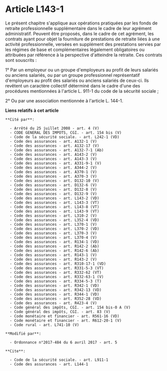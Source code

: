 # Article L143-1

Le présent chapitre s'applique aux opérations pratiquées par les fonds de retraite professionnelle supplémentaire dans le
cadre de leur agrément administratif. Peuvent être proposés, dans le cadre de cet agrément, les contrats ayant pour objet la
fourniture de prestations de retraite liées à une activité professionnelle, versées en supplément des prestations servies par
les régimes de base et complémentaires légalement obligatoires ou attribuées par référence à la perspective d'atteindre la
retraite. Ces contrats sont souscrits :

1° Par un employeur ou un groupe d'employeurs au profit de leurs salariés ou anciens salariés, ou par un groupe professionnel
représentatif d'employeurs au profit des salariés ou anciens salariés de ceux-ci. Ils revêtent un caractère collectif
déterminé dans le cadre d'une des procédures mentionnées à l'article L. 911-1 du code de la sécurité sociale ;

2° Ou par une association mentionnée à l'article L. 144-1.

**Liens relatifs à cet article**

	**Cité par**:

	  - Arrêté du 25 juillet 2008 - art. 4 (V)
	  - CODE GENERAL DES IMPOTS, CGI. - art. 154 bis (V)
	  - Code de la sécurité sociale. - art. L242-1 (VD)
	  - Code des assurances - art. A132-1 (V)
	  - Code des assurances - art. A132-17 (V)
	  - Code des assurances - art. A132-7-1 (Ab)
	  - Code des assurances - art. A143-2 (V)
	  - Code des assurances - art. A143-3 (V)
	  - Code des assurances - art. A331-9-1 (V)
	  - Code des assurances - art. A344-2 (V)
	  - Code des assurances - art. A370-1 (V)
	  - Code des assurances - art. A370-3 (V)
	  - Code des assurances - art. D132-10 (V)
	  - Code des assurances - art. D132-6 (V)
	  - Code des assurances - art. D132-8 (V)
	  - Code des assurances - art. D132-9 (V)
	  - Code des assurances - art. L143-2 (VD)
	  - Code des assurances - art. L143-3 (VT)
	  - Code des assurances - art. L143-8 (VT)
	  - Code des assurances - art. L143-9 (VT)
	  - Code des assurances - art. L310-2 (V)
	  - Code des assurances - art. L352-4 (VD)
	  - Code des assurances - art. L370-1 (V)
	  - Code des assurances - art. L370-2 (VD)
	  - Code des assurances - art. L370-3 (V)
	  - Code des assurances - art. L370-4 (V)
	  - Code des assurances - art. R134-1 (VD)
	  - Code des assurances - art. R142-2 (Ab)
	  - Code des assurances - art. R142-6 (Ab)
	  - Code des assurances - art. R143-1 (V)
	  - Code des assurances - art. R143-2 (V)
	  - Code des assurances - art. R310-17-1 (VD)
	  - Code des assurances - art. R331-5-3 (VT)
	  - Code des assurances - art. R332-62 (VT)
	  - Code des assurances - art. R332-63-1 (V)
	  - Code des assurances - art. R334-5-3 (T)
	  - Code des assurances - art. R342-1 (VD)
	  - Code des assurances - art. R342-13 (VD)
	  - Code des assurances - art. R344-1 (VD)
	  - Code des assurances - art. R352-28 (VD)
	  - Code des assurances - art. R423-4 (V)
	  - Code général des impôts, CGI. - art. 154 bis-0 A (V)
	  - Code général des impôts, CGI. - art. 83 (V)
	  - Code monétaire et financier - art. R561-16 (VD)
	  - Code monétaire et financier - art. R612-20-1 (V)
	  - Code rural - art. L741-10 (V)

	**Modifié par**:

	  - Ordonnance n°2017-484 du 6 avril 2017 - art. 5

	**Cite**:

	  - Code de la sécurité sociale. - art. L911-1
	  - Code des assurances - art. L144-1
